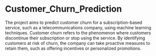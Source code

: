 # Customer_Churn_Prediction
The project aims to predict customer churn for a subscription-based service, such as a telecommunications company, using machine learning techniques. Customer churn refers to the phenomenon where customers discontinue their subscription or stop using the service. By identifying customers at risk of churn, the company can take proactive measures to retain them, such as offering incentives or personalized promotions.
